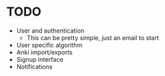 # TODO
* User and authentication
    - This can be pretty simple, just an email to start
* User specific algorithm
* Anki import/exports
* Signup interface
* Notifications
